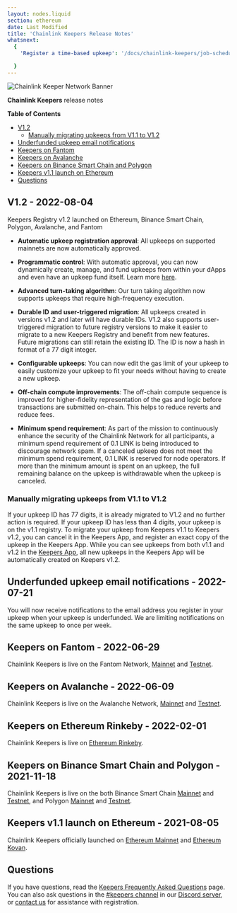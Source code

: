 ```yaml
---
layout: nodes.liquid
section: ethereum
date: Last Modified
title: 'Chainlink Keepers Release Notes'
whatsnext:
  {
    'Register a time-based upkeep': '/docs/chainlink-keepers/job-scheduler/','Register a Custom Logic Upkeep': '/docs/chainlink-keepers/register-upkeep/',

  }
---
```

![Chainlink Keeper Network Banner](/images/contract-devs/generic-banner.png)


**Chainlink Keepers** release notes

**Table of Contents**

- [V1.2](#v1.2)
  - [Manually migrating upkeeps from V1.1 to V1.2](#manually-migrating-upkeeps-from-v1.1-to-v1.2)
- [Underfunded upkeep email notifications](#underfunded-upkeep-email-notifications)
- [Keepers on Fantom](#fantom)
- [Keepers on Avalanche](#avalanche)
- [Keepers on Binance Smart Chain and Polygon](#bnb-and-polygon)
- [Keepers v1.1 launch on Ethereum](#keepers-v1.1-launch-on-ethereum)
- [Questions](#questions)


## V1.2 - 2022-08-04

Keepers Registry v1.2 launched on Ethereum, Binance Smart Chain, Polygon, Avalanche, and Fantom

- **Automatic upkeep registration approval**: All upkeeps on supported mainnets are now automatically approved.

- **Programmatic control**: With automatic approval, you can now dynamically create, manage, and fund upkeeps from within your dApps and even have an upkeep fund itself. Learn more [here](../register-upkeep/#register-an-upkeep-using-your-own-deployed-contract).

- **Advanced turn-taking algorithm**: Our turn taking algorithm now supports upkeeps that require high-frequency execution.

- **Durable ID and user-triggered migration**: All upkeeps created in versions v1.2 and later will have durable IDs. V1.2 also supports user-triggered migration to future registry versions to make it easier to migrate to a new Keepers Registry and benefit from new features. Future migrations can still retain the existing ID. The ID is now a hash in format of a 77 digit integer.

- **Configurable upkeeps**: You can now edit the gas limit of your upkeep to easily customize your upkeep to fit your needs without having to create a new upkeep.

- **Off-chain compute improvements**: The off-chain compute sequence is improved for higher-fidelity representation of the gas and logic before transactions are submitted on-chain. This helps to reduce reverts and reduce fees.

- **Minimum spend requirement**: As part of the mission to continuously enhance the security of the Chainlink Network for all participants, a minimum spend requirement of 0.1 LINK is being introduced to discourage network spam. If a canceled upkeep does not meet the minimum spend requirement, 0.1 LINK is reserved for node operators. If more than the minimum amount is spent on an upkeep, the full remaining balance on the upkeep is withdrawable when the upkeep is canceled.

### Manually migrating upkeeps from V1.1 to V1.2

If your upkeep ID has 77 digits, it is already migrated to V1.2 and no further action is required. If your upkeep ID has less than 4 digits, your upkeep is on the v1.1 registry. To migrate your upkeep from Keepers v1.1 to Keepers v1.2, you can cancel it in the Keepers App, and register an exact copy of the upkeep in the Keepers App. While you can see upkeeps from both v1.1 and v1.2 in the [Keepers App](https://keepers.chain.link), all new upkeeps in the Keepers App will be automatically created on Keepers v1.2.

## Underfunded upkeep email notifications - 2022-07-21

You will now receive notifications to the email address you register in your upkeep when your upkeep is underfunded. We are limiting notifications on the same upkeep to once per week.

## Keepers on Fantom - 2022-06-29

Chainlink Keepers is live on the Fantom Network, [Mainnet](https://keepers.chain.link/fantom) and [Testnet](https://keepers.chain.link/fantom-testnet).

## Keepers on Avalanche - 2022-06-09

Chainlink Keepers is live on the Avalanche Network, [Mainnet](https://keepers.chain.link/avalanche) and [Testnet](https://keepers.chain.link/fuji).

## Keepers on Ethereum Rinkeby - 2022-02-01

Chainlink Keepers is live on [Ethereum Rinkeby](https://keepers.chain.link/rinkeby).

## Keepers on Binance Smart Chain and Polygon - 2021-11-18

Chainlink Keepers is live on the both Binance Smart Chain [Mainnet](https://keepers.chain.link/bsc) and [Testnet](https://keepers.chain.link/chapel), and Polygon [Mainnet](https://keepers.chain.link/polygon) and [Testnet](https://keepers.chain.link/mumbai).

## Keepers v1.1 launch on Ethereum - 2021-08-05

Chainlink Keepers officially launched on [Ethereum Mainnet](https://keepers.chain.link/mainnet) and [Ethereum Kovan](https://keepers.chain.link/kovan).

## Questions

If you have questions, read the [Keepers Frequently Asked Questions](../faqs/) page. You can also ask questions in the [#keepers channel](https://discord.com/channels/592041321326182401/821350860302581771) in our [Discord server](https://discord.gg/qj9qarT), or [contact us](https://forms.gle/WadxnzzjHPtta5Zd9) for assistance with registration.
